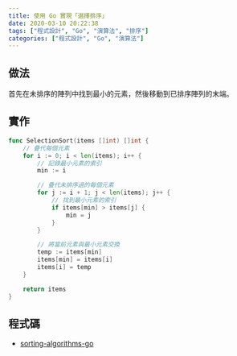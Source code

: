 ```yaml
---
title: 使用 Go 實現「選擇排序」
date: 2020-03-10 20:22:38
tags: ["程式設計", "Go", "演算法", "排序"]
categories: ["程式設計", "Go", "演算法"]
---
```


## 做法

首先在未排序的陣列中找到最小的元素，然後移動到已排序陣列的末端。

## 實作

```go
func SelectionSort(items []int) []int {
	// 疊代每個元素
	for i := 0; i < len(items); i++ {
		// 記錄最小元素的索引
		min := i

		// 疊代未排序過的每個元素
		for j := i + 1; j < len(items); j++ {
			// 找到最小元素的索引
			if items[min] > items[j] {
				min = j
			}
		}

		// 將當前元素與最小元素交換
		temp := items[min]
		items[min] = items[i]
		items[i] = temp
	}

	return items
}
```

## 程式碼

- [sorting-algorithms-go](https://github.com/memochou1993/sorting-algorithms-go)
